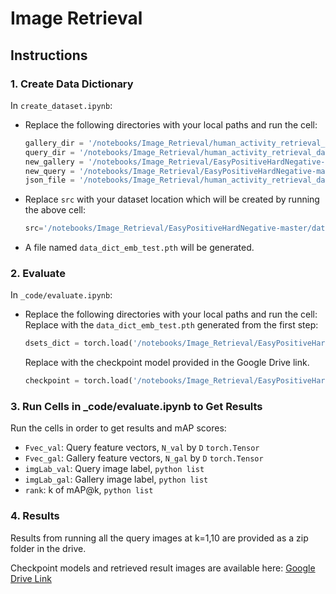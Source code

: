 # Image Retrieval

## Instructions

### 1. Create Data Dictionary

In `create_dataset.ipynb`:
- Replace the following directories with your local paths and run the cell:
    ```python
    gallery_dir = '/notebooks/Image_Retrieval/human_activity_retrieval_dataset/gallery'
    query_dir = '/notebooks/Image_Retrieval/human_activity_retrieval_dataset/query_images'
    new_gallery = '/notebooks/Image_Retrieval/EasyPositiveHardNegative-master/gallery'
    new_query = '/notebooks/Image_Retrieval/EasyPositiveHardNegative-master/query'
    json_file = '/notebooks/Image_Retrieval/human_activity_retrieval_dataset/test_image_info.json'
    ```
- Replace `src` with your dataset location which will be created by running the above cell:
    ```python
    src='/notebooks/Image_Retrieval/EasyPositiveHardNegative-master/dataset'
    ```
- A file named `data_dict_emb_test.pth` will be generated.

### 2. Evaluate

In `_code/evaluate.ipynb`:
- Replace the following directories with your local paths and run the cell:
    Replace with the `data_dict_emb_test.pth` generated from the first step:
    ```python
    dsets_dict = torch.load('/notebooks/Image_Retrieval/EasyPositiveHardNegative-master/data_dict_emb_test.pth')
    ```
    Replace with the checkpoint model provided in the Google Drive link.
    ```python
    checkpoint = torch.load('/notebooks/Image_Retrieval/EasyPositiveHardNegative-master/_result/EPHN/HAR_R50/G16_lr0.03/model_state_dict_R5050.pth')
    ```
   

### 3. Run Cells in _code/evaluate.ipynb to Get Results

Run the cells in order to get results and mAP scores:
- `Fvec_val`: Query feature vectors, `N_val` by `D` `torch.Tensor`
- `Fvec_gal`: Gallery feature vectors, `N_gal` by `D` `torch.Tensor`
- `imgLab_val`: Query image label, `python list`
- `imgLab_gal`: Gallery image label, `python list`
- `rank`: k of mAP@k, `python list`

### 4. Results

Results from running all the query images at k=1,10 are provided as a zip folder in the drive.

Checkpoint models and retrieved result images are available here: [Google Drive Link](https://drive.google.com/drive/folders/1K1J9jJ-FaYFsYGKIL7jlPt0BgmmhuLL7?usp=sharing)